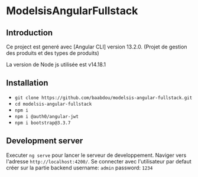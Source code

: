 # ModelsisAngularFullstack

## Introduction
Ce project est generé avec [Angular CLI] version 13.2.0. (Projet de gestion des produits et des types de produits)

La version de Node js utilisée est v14.18.1

## Installation
- `git clone https://github.com/baabdou/modelsis-angular-fullstack.git`
- `cd modelsis-angular-fullstack`
- `npm i`
- `npm i @auth0/angular-jwt`
- `npm i bootstrap@3.3.7`

## Development server

Executer `ng serve` pour lancer le serveur de developpement. Naviger vers l'adresse `http://localhost:4200/`.
Se connecter avec l'utilisateur par defaut créer sur la partie backend
username:  `admin`
password: `1234`

